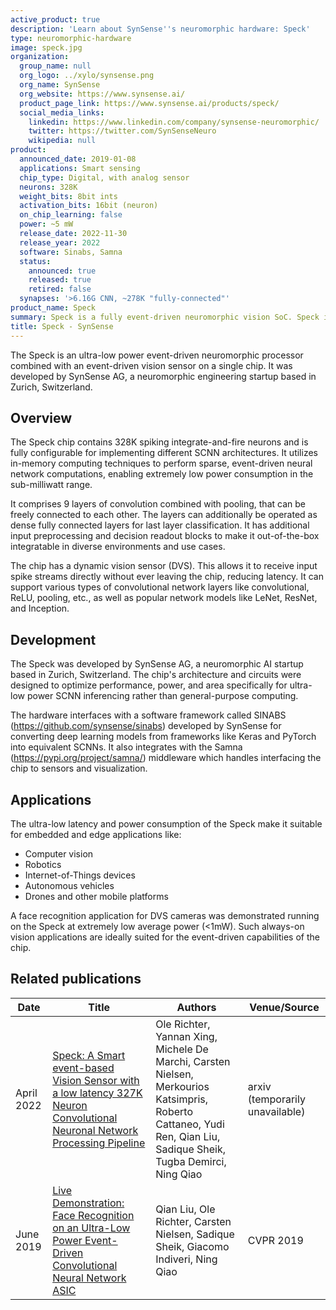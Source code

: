 ```yaml
---
active_product: true
description: 'Learn about SynSense''s neuromorphic hardware: Speck'
type: neuromorphic-hardware
image: speck.jpg
organization:
  group_name: null
  org_logo: ../xylo/synsense.png
  org_name: SynSense
  org_website: https://www.synsense.ai/
  product_page_link: https://www.synsense.ai/products/speck/
  social_media_links:
    linkedin: https://www.linkedin.com/company/synsense-neuromorphic/
    twitter: https://twitter.com/SynSenseNeuro
    wikipedia: null
product:
  announced_date: 2019-01-08
  applications: Smart sensing
  chip_type: Digital, with analog sensor
  neurons: 328K
  weight_bits: 8bit ints
  activation_bits: 16bit (neuron)
  on_chip_learning: false
  power: ~5 mW
  release_date: 2022-11-30
  release_year: 2022
  software: Sinabs, Samna
  status:
    announced: true
    released: true
    retired: false
  synapses: '>6.16G CNN, ~278K "fully-connected"'
product_name: Speck
summary: Speck is a fully event-driven neuromorphic vision SoC. Speck is able to support large-scale spiking convolutional neural network (sCNN) with a fully asynchronous chip architecture. Speck is fully configurable with the spiking neuron capacity of 328K. Furthermore, it integrates the state-of-art dynamic vision sensor (DVS) that enables fully event-driven based, real-time, highly integrated solution for varies dynamic visual scene. For classical applications, Speck can provide intelligence upon the scene at only mWs with a latency of 3.36us for a single event processed by a 9 layer network.
title: Speck - SynSense
---
```


The Speck is an ultra-low power event-driven neuromorphic processor combined with an event-driven vision sensor on a single chip. It was developed by SynSense AG, a neuromorphic engineering startup based in Zurich, Switzerland.

## Overview
The Speck chip contains 328K spiking integrate-and-fire neurons and is fully configurable for implementing different SCNN architectures. It utilizes in-memory computing techniques to perform sparse, event-driven neural network computations, enabling extremely low power consumption in the sub-milliwatt range.

It comprises 9 layers of convolution combined with pooling, that can be freely connected to each other. The layers can additionally be operated as dense fully connected layers for last layer classification.
It has additional input preprocessing and decision readout blocks to make it out-of-the-box integratable in diverse environments and use cases.

The chip has a dynamic vision sensor (DVS). This allows it to receive input spike streams directly without ever leaving the chip, reducing latency. It can support various types of convolutional network layers like convolutional, ReLU, pooling, etc., as well as popular network models like LeNet, ResNet, and Inception.

## Development
The Speck was developed by SynSense AG, a neuromorphic AI startup based in Zurich, Switzerland. The chip's architecture and circuits were designed to optimize performance, power, and area specifically for ultra-low power SCNN inferencing rather than general-purpose computing.

The hardware interfaces with a software framework called SINABS (https://github.com/synsense/sinabs) developed by SynSense for converting deep learning models from frameworks like Keras and PyTorch into equivalent SCNNs. It also integrates with the Samna (https://pypi.org/project/samna/) middleware which handles interfacing the chip to sensors and visualization.

## Applications
The ultra-low latency and power consumption of the Speck make it suitable for embedded and edge applications like:

- Computer vision
- Robotics
- Internet-of-Things devices
- Autonomous vehicles
- Drones and other mobile platforms

A face recognition application for DVS cameras was demonstrated running on the Speck at extremely low average power (<1mW). Such always-on vision applications are ideally suited for the event-driven capabilities of the chip.

## Related publications

| Date       | Title                                                                                                                                                                                                                   | Authors                                                                                   | Venue/Source                |
|------------|-------------------------------------------------------------------------------------------------------------------------------------------------------------------------------------------------------------------------|--------------------------------------------------------------------------------------------|-----------------------------|
| April 2022 | [Speck: A Smart event-based Vision Sensor with a low latency 327K Neuron Convolutional Neuronal Network Processing Pipeline](https://arxiv.org/abs/2304.06793)                                                        | Ole Richter, Yannan Xing, Michele De Marchi, Carsten Nielsen, Merkourios Katsimpris, Roberto Cattaneo, Yudi Ren, Qian Liu, Sadique Sheik, Tugba Demirci, Ning Qiao | arxiv (temporarily unavailable) |
| June 2019 | [Live Demonstration: Face Recognition on an Ultra-Low Power Event-Driven Convolutional Neural Network ASIC](https://openaccess.thecvf.com/content_CVPRW_2019/html/EventVision/Liu_Live_Demonstration_Face_Recognition_on_an_Ultra-Low_Power_Event-Driven_Convolutional_CVPRW_2019_paper.html) | Qian Liu, Ole Richter, Carsten Nielsen, Sadique Sheik, Giacomo Indiveri, Ning Qiao | CVPR 2019 |
